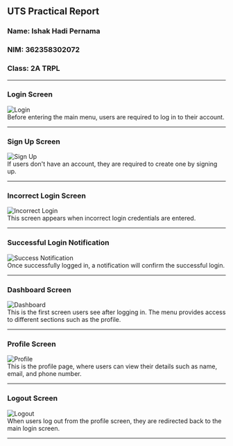 ## **UTS Practical Report**
### **Name**: Ishak Hadi Pernama  
### **NIM**: 362358302072  
### **Class**: 2A TRPL  

---

### **Login Screen**
![Login](https://github.com/user-attachments/assets/be104e27-5e3f-4ba5-a6a5-4eae7e123559)  
Before entering the main menu, users are required to log in to their account.

---

### **Sign Up Screen**
![Sign Up](https://github.com/user-attachments/assets/83a74ec0-88a3-483f-93ba-fb9e0583c502)  
If users don't have an account, they are required to create one by signing up.

---

### **Incorrect Login Screen**
![Incorrect Login](https://github.com/user-attachments/assets/d3c19c4d-650a-465a-a3f4-82efbde4cbcb)  
This screen appears when incorrect login credentials are entered.

---

### **Successful Login Notification**
![Success Notification](https://github.com/user-attachments/assets/172bd02a-088b-4bf8-a25e-b18c77cb1067)  
Once successfully logged in, a notification will confirm the successful login.

---

### **Dashboard Screen**
![Dashboard](https://github.com/user-attachments/assets/0a7ab316-00c2-43ca-84f0-9c94989c1e32)  
This is the first screen users see after logging in. The menu provides access to different sections such as the profile.

---

### **Profile Screen**
![Profile](https://github.com/user-attachments/assets/0361220c-50e4-481b-8735-8d6483ce31fe)  
This is the profile page, where users can view their details such as name, email, and phone number.

---

### **Logout Screen**
![Logout](https://github.com/user-attachments/assets/e4b14fe1-2b5f-44a9-847c-2e3646861e24)  
When users log out from the profile screen, they are redirected back to the main login screen.

---
